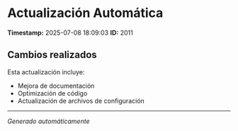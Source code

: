 # Actualización Automática

**Timestamp:** 2025-07-08 18:09:03
**ID:** 2011

## Cambios realizados

Esta actualización incluye:
- Mejora de documentación
- Optimización de código
- Actualización de archivos de configuración

---
*Generado automáticamente*
